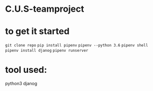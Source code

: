 # C.U.S-teamproject
# to get it started
`git clone repo`
`pip install pipenv`
`pipenv --python 3.6`
`pipenv shell`
`pipenv install djanog`
`pipenv runserver`

# tool used:
python3
djanog
